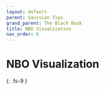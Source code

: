 ```yaml
---
layout: default
parent: Gaussian Tips
grand_parent: The Black Book
title: NBO Visualization
nav_order: 6
---
```


# NBO Visualization
{: .fs-9 }